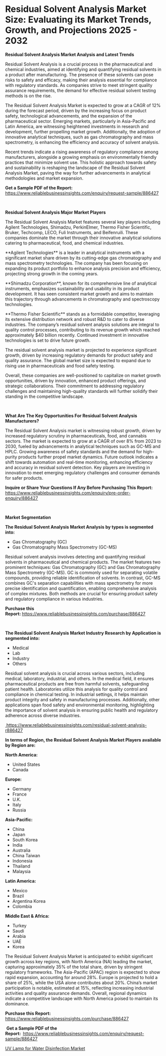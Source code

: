 <p><h1>Residual Solvent Analysis Market Size: Evaluating its Market Trends, Growth, and Projections 2025 - 2032</h1></p><p><strong>Residual Solvent Analysis Market Analysis and Latest Trends</strong></p>
<p><p>Residual Solvent Analysis is a crucial process in the pharmaceutical and chemical industries, aimed at identifying and quantifying residual solvents in a product after manufacturing. The presence of these solvents can pose risks to safety and efficacy, making their analysis essential for compliance with regulatory standards. As companies strive to meet stringent quality assurance requirements, the demand for effective residual solvent testing methods is on the rise.</p><p>The Residual Solvent Analysis Market is expected to grow at a CAGR of 12% during the forecast period, driven by the increasing focus on product safety, technological advancements, and the expansion of the pharmaceutical sector. Emerging markets, particularly in Asia-Pacific and Latin America, are witnessing heightened investments in research and development, further propelling market growth. Additionally, the adoption of innovative analytical techniques, such as gas chromatography and mass spectrometry, is enhancing the efficiency and accuracy of solvent analysis.</p><p>Recent trends indicate a rising awareness of regulatory compliance among manufacturers, alongside a growing emphasis on environmentally friendly practices that minimize solvent use. This holistic approach towards safety and sustainability is reshaping the landscape of the Residual Solvent Analysis Market, paving the way for further advancements in analytical methodologies and market expansion.</p></p>
<p><strong>Get a Sample PDF of the Report:&nbsp;</strong> <a href="https://www.reliablebusinessinsights.com/enquiry/request-sample/886427?utm_campaign=2306&utm_medium=2&utm_source=Github&utm_content=ia&utm_term=08042025&utm_id=residual-solvent-analysis">https://www.reliablebusinessinsights.com/enquiry/request-sample/886427</a></p>
<p>&nbsp;</p>
<p><strong>Residual Solvent Analysis Major Market Players</strong></p>
<p><p>The Residual Solvent Analysis Market features several key players including Agilent Technologies, Shimadzu, PerkinElmer, Thermo Fisher Scientific, Bruker, Techcomp, LECO, Fuli Instruments, and Beifenruili. These companies dominate the market through their innovative analytical solutions catering to pharmaceutical, food, and chemical industries.</p><p>**Agilent Technologies** is a leader in analytical instruments with a significant market share driven by its cutting-edge gas chromatography and mass spectrometry technologies. The company has been focusing on expanding its product portfolio to enhance analysis precision and efficiency, projecting strong growth in the coming years.</p><p>**Shimadzu Corporation**, known for its comprehensive line of analytical instruments, emphasizes sustainability and usability in its product development. It has seen consistent market growth and aims to maintain this trajectory through advancements in chromatography and spectroscopy technologies.</p><p>**Thermo Fisher Scientific** stands as a formidable competitor, leveraging its extensive distribution network and robust R&D to cater to diverse industries. The company’s residual solvent analysis solutions are integral to quality control processes, contributing to its revenue growth which reached approximately $40 billion recently. Continued investment in innovative technologies is set to drive future growth.</p><p>The residual solvent analysis market is projected to experience significant growth, driven by increasing regulatory demands for product safety and quality assurance. The global market size is expected to expand due to rising use in pharmaceuticals and food safety testing.</p><p>Overall, these companies are well-positioned to capitalize on market growth opportunities, driven by innovation, enhanced product offerings, and strategic collaborations. Their commitment to addressing regulatory challenges and maintaining high-quality standards will further solidify their standing in the competitive landscape.</p></p>
<p>&nbsp;</p>
<p><strong>What Are The Key Opportunities For Residual Solvent Analysis Manufacturers?</strong></p>
<p><p>The Residual Solvent Analysis market is witnessing robust growth, driven by increased regulatory scrutiny in pharmaceuticals, food, and cannabis sectors. The market is expected to grow at a CAGR of over 8% from 2023 to 2030, fueled by advancements in analytical techniques such as GC-MS and HPLC. Growing awareness of safety standards and the demand for high-purity products further propel market dynamics. Future outlook indicates a shift towards automation and real-time monitoring, enhancing efficiency and accuracy in residual solvent detection. Key players are investing in innovation to meet emerging regulatory challenges and consumer demands for safer products.</p></p>
<p><strong>Inquire or Share Your Questions If Any Before Purchasing This Report:</strong> <a href="https://www.reliablebusinessinsights.com/enquiry/pre-order-enquiry/886427?utm_campaign=2306&utm_medium=2&utm_source=Github&utm_content=ia&utm_term=08042025&utm_id=residual-solvent-analysis">https://www.reliablebusinessinsights.com/enquiry/pre-order-enquiry/886427</a></p>
<p>&nbsp;</p>
<p><strong>Market Segmentation</strong></p>
<p><strong>The Residual Solvent Analysis Market Analysis by types is segmented into:</strong></p>
<p><ul><li>Gas Chromatography (GC)</li><li>Gas Chromatography Mass Spectrometry (GC-MS)</li></ul></p>
<p><p>Residual solvent analysis involves detecting and quantifying residual solvents in pharmaceutical and chemical products. The market features two prominent techniques: Gas Chromatography (GC) and Gas Chromatography Mass Spectrometry (GC-MS). GC is commonly used for separating volatile compounds, providing reliable identification of solvents. In contrast, GC-MS combines GC's separation capabilities with mass spectrometry for more precise identification and quantification, enabling comprehensive analysis of complex mixtures. Both methods are crucial for ensuring product safety and regulatory compliance in various industries.</p></p>
<p><strong>Purchase this Report:&nbsp;</strong><a href="https://www.reliablebusinessinsights.com/purchase/886427?utm_campaign=2306&utm_medium=2&utm_source=Github&utm_content=ia&utm_term=08042025&utm_id=residual-solvent-analysis">https://www.reliablebusinessinsights.com/purchase/886427</a></p>
<p>&nbsp;</p>
<p><strong>The Residual Solvent Analysis Market Industry Research by Application is segmented into:</strong></p>
<p><ul><li>Medical</li><li>Lab</li><li>Industry</li><li>Others</li></ul></p>
<p><p>Residual solvent analysis is crucial across various sectors, including medical, laboratory, industrial, and others. In the medical field, it ensures pharmaceutical products are free from harmful solvents, safeguarding patient health. Laboratories utilize this analysis for quality control and compliance in chemical testing. In industrial settings, it helps maintain product integrity and safety in manufacturing processes. Additionally, other applications span food safety and environmental monitoring, highlighting the importance of solvent analysis in ensuring public health and regulatory adherence across diverse industries.</p></p>
<p><a href="https://www.reliablebusinessinsights.com/residual-solvent-analysis-r886427?utm_campaign=2306&utm_medium=2&utm_source=Github&utm_content=ia&utm_term=08042025&utm_id=residual-solvent-analysis">&nbsp;https://www.reliablebusinessinsights.com/residual-solvent-analysis-r886427</a></p>
<p><strong>In terms of Region, the Residual Solvent Analysis Market Players available by Region are:</strong></p>
<p>
    <p> <strong> North America: </strong>
        <ul>
            <li>United States</li>
            <li>Canada</li>
        </ul>
        </p> 
    <p> <strong> Europe: </strong>
        <ul>
            <li>Germany</li>
            <li>France</li>
            <li>U.K.</li>
            <li>Italy</li>
            <li>Russia</li>
        </ul>
        </p> 
    <p> <strong> Asia-Pacific: </strong>
        <ul>
            <li>China</li>
            <li>Japan</li>
            <li>South Korea</li>
            <li>India</li>
            <li>Australia</li>
            <li>China Taiwan</li>
            <li>Indonesia</li>
            <li>Thailand</li>
            <li>Malaysia</li>
        </ul>
        </p> 
    <p> <strong> Latin America: </strong>
        <ul>
            <li>Mexico</li>
            <li>Brazil</li>
            <li>Argentina Korea</li>
            <li>Colombia</li>
        </ul>
        </p> 
    <p> <strong> Middle East & Africa: </strong>
        <ul>
            <li>Turkey</li>
            <li>Saudi</li>
            <li>Arabia</li>
            <li>UAE</li>
            <li>Korea</li>
        </ul>
    </p>
    </p>
<p><p>The Residual Solvent Analysis Market is anticipated to exhibit significant growth across key regions, with North America (NA) leading the market, capturing approximately 35% of the total share, driven by stringent regulatory frameworks. The Asia-Pacific (APAC) region is expected to show rapid expansion, accounting for around 28%. Europe is projected to hold a share of 25%, while the USA alone contributes about 20%. China’s market participation is notable, estimated at 15%, reflecting increasing industrial activities and quality assurance demands. Overall, regional dynamics indicate a competitive landscape with North America poised to maintain its dominance.</p></p>
<p><strong>Purchase this Report: </strong><a href="https://www.reliablebusinessinsights.com/purchase/886427?utm_campaign=2306&utm_medium=2&utm_source=Github&utm_content=ia&utm_term=08042025&utm_id=residual-solvent-analysis">https://www.reliablebusinessinsights.com/purchase/886427</a></p>
<p>&nbsp;<strong>Get a Sample PDF of the Report:&nbsp;&nbsp;</strong><a href="https://www.reliablebusinessinsights.com/enquiry/request-sample/886427?utm_campaign=2306&utm_medium=2&utm_source=Github&utm_content=ia&utm_term=08042025&utm_id=residual-solvent-analysis">https://www.reliablebusinessinsights.com/enquiry/request-sample/886427</a></p>
<p><strong></strong></p>
<p><p><a href="https://github.com/mcfred89/Market-Research-Report-List-1/blob/main/uv-lamp-for-water-disinfection-market.md?utm_campaign=2306&utm_medium=2&utm_source=Github&utm_content=ia&utm_term=08042025&utm_id=residual-solvent-analysis">UV Lamp for Water Disinfection Market</a></p></p>